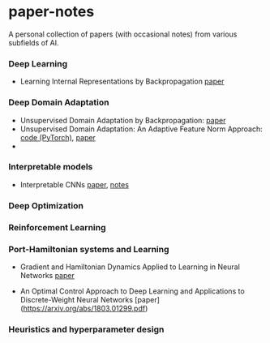 # paper-notes
A personal collection of papers (with occasional notes) from various subfields of AI.

### Deep Learning

* Learning Internal Representations by Backpropagation [paper](https://apps.dtic.mil/dtic/tr/fulltext/u2/a164453.pdf)

### Deep Domain Adaptation

* Unsupervised Domain Adaptation by Backpropagation: [paper](https://arxiv.org/abs/1811.07456)
* Unsupervised Domain Adaptation: An Adaptive Feature Norm Approach: [code (PyTorch)](https://github.com/jihanyang/AFN), [paper](https://arxiv.org/abs/1811.07456)
* 

### Interpretable models

* Interpretable CNNs [paper](https://arxiv.org/pdf/1901.02413.pdf), [notes]()

### Deep Optimization


### Reinforcement Learning



### Port-Hamiltonian systems and Learning

* Gradient and Hamiltonian Dynamics Applied to Learning in Neural Networks [paper](https://papers.nips.cc/paper/1033-gradient-and-hamiltonian-dynamics-applied-to-learning-in-neural-networks.pdf)

* An Optimal Control Approach to Deep Learning and Applications to Discrete-Weight Neural Networks [paper] (https://arxiv.org/abs/1803.01299.pdf)

### Heuristics and hyperparameter design

